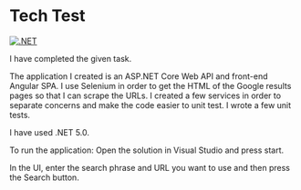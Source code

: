 # Tech Test

[![.NET](https://github.com/gchurch/TechTest/actions/workflows/dotnet.yml/badge.svg?branch=master)](https://github.com/gchurch/TechTest/actions/workflows/dotnet.yml)

I have completed the given task.

The application I created is an ASP.NET Core Web API and front-end Angular SPA. I use Selenium in order to get the HTML of the Google results pages so that I can scrape the URLs. I created a few services in order to separate concerns and make the code easier to unit test. I wrote a few unit tests.

I have used .NET 5.0.

To run the application:
Open the solution in Visual Studio and press start.

In the UI, enter the search phrase and URL you want to use and then press the Search button.

